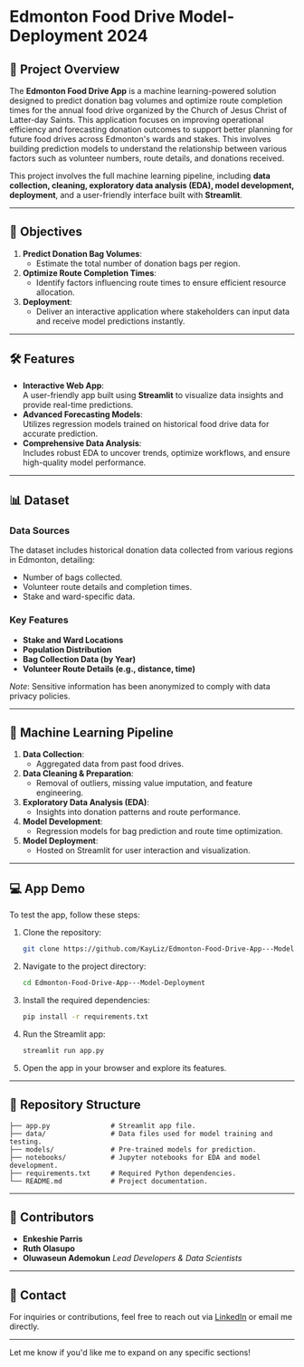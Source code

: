 # Edmonton Food Drive Model-Deployment 2024
## 📌 Project Overview  
The **Edmonton Food Drive App** is a machine learning-powered solution designed to predict donation bag volumes and optimize route completion times for the annual food drive organized by the Church of Jesus Christ of Latter-day Saints. This application focuses on improving operational efficiency and forecasting donation outcomes to support better planning for future food drives across Edmonton's wards and stakes. This involves building prediction models to understand the relationship between various factors such as volunteer numbers, route details, and donations received.
 

This project involves the full machine learning pipeline, including **data collection, cleaning, exploratory data analysis (EDA), model development, deployment**, and a user-friendly interface built with **Streamlit**.  

---

## 🎯 Objectives  
1. **Predict Donation Bag Volumes**:  
   - Estimate the total number of donation bags per region.  
2. **Optimize Route Completion Times**:  
   - Identify factors influencing route times to ensure efficient resource allocation.  
3. **Deployment**:  
   - Deliver an interactive application where stakeholders can input data and receive model predictions instantly.  

---

## 🛠️ Features  
- **Interactive Web App**:  
  A user-friendly app built using **Streamlit** to visualize data insights and provide real-time predictions.  
- **Advanced Forecasting Models**:  
  Utilizes regression models trained on historical food drive data for accurate prediction.  
- **Comprehensive Data Analysis**:  
  Includes robust EDA to uncover trends, optimize workflows, and ensure high-quality model performance.  

---

## 📊 Dataset  
### Data Sources  
The dataset includes historical donation data collected from various regions in Edmonton, detailing:  
- Number of bags collected.  
- Volunteer route details and completion times.  
- Stake and ward-specific data.  

### Key Features  
- **Stake and Ward Locations**  
- **Population Distribution**  
- **Bag Collection Data (by Year)**  
- **Volunteer Route Details (e.g., distance, time)**  

*Note*: Sensitive information has been anonymized to comply with data privacy policies.  

---

## 🚀 Machine Learning Pipeline  
1. **Data Collection**:  
   - Aggregated data from past food drives.  
2. **Data Cleaning & Preparation**:  
   - Removal of outliers, missing value imputation, and feature engineering.  
3. **Exploratory Data Analysis (EDA)**:  
   - Insights into donation patterns and route performance.  
4. **Model Development**:  
   - Regression models for bag prediction and route time optimization.  
5. **Model Deployment**:  
   - Hosted on Streamlit for user interaction and visualization.  

---

## 💻 App Demo  
To test the app, follow these steps:  
1. Clone the repository:  
   ```bash  
   git clone https://github.com/KayLiz/Edmonton-Food-Drive-App---Model-Deployment.git  
   ```  
2. Navigate to the project directory:  
   ```bash  
   cd Edmonton-Food-Drive-App---Model-Deployment  
   ```  
3. Install the required dependencies:  
   ```bash  
   pip install -r requirements.txt  
   ```  
4. Run the Streamlit app:  
   ```bash  
   streamlit run app.py  
   ```  
5. Open the app in your browser and explore its features.  

---

## 📂 Repository Structure  
```  
├── app.py               # Streamlit app file.  
├── data/                # Data files used for model training and testing.  
├── models/              # Pre-trained models for prediction.  
├── notebooks/           # Jupyter notebooks for EDA and model development.  
├── requirements.txt     # Required Python dependencies.  
└── README.md            # Project documentation.  
```  

---

## 👥 Contributors  
- **Enkeshie Parris**
- **Ruth Olasupo**
- **Oluwaseun Ademokun** 
  *Lead Developers & Data Scientists*  

---

## 📧 Contact  
For inquiries or contributions, feel free to reach out via [LinkedIn](https://www.linkedin.com) or email me directly.  

---

Let me know if you'd like me to expand on any specific sections!
